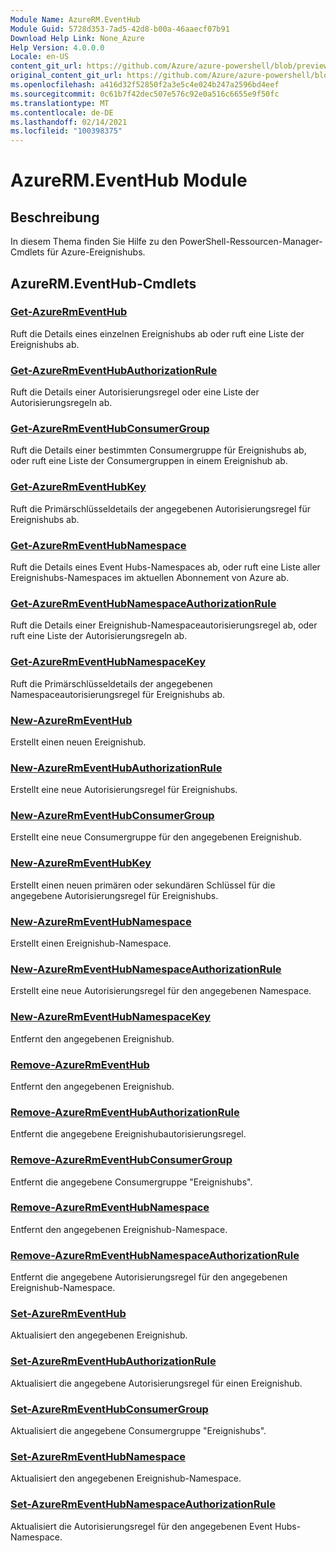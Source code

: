 ```yaml
---
Module Name: AzureRM.EventHub
Module Guid: 5728d353-7ad5-42d8-b00a-46aaecf07b91
Download Help Link: None_Azure
Help Version: 4.0.0.0
Locale: en-US
content_git_url: https://github.com/Azure/azure-powershell/blob/preview/src/ResourceManager/EventHub/Commands.EventHub/help/AzureRM.EventHub.md
original_content_git_url: https://github.com/Azure/azure-powershell/blob/preview/src/ResourceManager/EventHub/Commands.EventHub/help/AzureRM.EventHub.md
ms.openlocfilehash: a416d32f52850f2a3e5c4e024b247a2596bd4eef
ms.sourcegitcommit: 0c61b7f42dec507e576c92e0a516c6655e9f50fc
ms.translationtype: MT
ms.contentlocale: de-DE
ms.lasthandoff: 02/14/2021
ms.locfileid: "100398375"
---
```

# AzureRM.EventHub Module
## Beschreibung
In diesem Thema finden Sie Hilfe zu den PowerShell-Ressourcen-Manager-Cmdlets für Azure-Ereignishubs.

## AzureRM.EventHub-Cmdlets
### [Get-AzureRmEventHub](Get-AzureRmEventHub.md)
Ruft die Details eines einzelnen Ereignishubs ab oder ruft eine Liste der Ereignishubs ab.

### [Get-AzureRmEventHubAuthorizationRule](Get-AzureRmEventHubAuthorizationRule.md)
Ruft die Details einer Autorisierungsregel oder eine Liste der Autorisierungsregeln ab.

### [Get-AzureRmEventHubConsumerGroup](Get-AzureRmEventHubConsumerGroup.md)
Ruft die Details einer bestimmten Consumergruppe für Ereignishubs ab, oder ruft eine Liste der Consumergruppen in einem Ereignishub ab.

### [Get-AzureRmEventHubKey](Get-AzureRmEventHubKey.md)
Ruft die Primärschlüsseldetails der angegebenen Autorisierungsregel für Ereignishubs ab.

### [Get-AzureRmEventHubNamespace](Get-AzureRmEventHubNamespace.md)
Ruft die Details eines Event Hubs-Namespaces ab, oder ruft eine Liste aller Ereignishubs-Namespaces im aktuellen Abonnement von Azure ab.

### [Get-AzureRmEventHubNamespaceAuthorizationRule](Get-AzureRmEventHubNamespaceAuthorizationRule.md)
Ruft die Details einer Ereignishub-Namespaceautorisierungsregel ab, oder ruft eine Liste der Autorisierungsregeln ab.

### [Get-AzureRmEventHubNamespaceKey](Get-AzureRmEventHubNamespaceKey.md)
Ruft die Primärschlüsseldetails der angegebenen Namespaceautorisierungsregel für Ereignishubs ab.

### [New-AzureRmEventHub](New-AzureRmEventHub.md)
Erstellt einen neuen Ereignishub.

### [New-AzureRmEventHubAuthorizationRule](New-AzureRmEventHubAuthorizationRule.md)
Erstellt eine neue Autorisierungsregel für Ereignishubs.

### [New-AzureRmEventHubConsumerGroup](New-AzureRmEventHubConsumerGroup.md)
Erstellt eine neue Consumergruppe für den angegebenen Ereignishub.

### [New-AzureRmEventHubKey](New-AzureRmEventHubKey.md)
Erstellt einen neuen primären oder sekundären Schlüssel für die angegebene Autorisierungsregel für Ereignishubs.

### [New-AzureRmEventHubNamespace](New-AzureRmEventHubNamespace.md)
Erstellt einen Ereignishub-Namespace.

### [New-AzureRmEventHubNamespaceAuthorizationRule](New-AzureRmEventHubNamespaceAuthorizationRule.md)
Erstellt eine neue Autorisierungsregel für den angegebenen Namespace.

### [New-AzureRmEventHubNamespaceKey](New-AzureRmEventHubNamespaceKey.md)
Entfernt den angegebenen Ereignishub.

### [Remove-AzureRmEventHub](Remove-AzureRmEventHub.md)
Entfernt den angegebenen Ereignishub.

### [Remove-AzureRmEventHubAuthorizationRule](Remove-AzureRmEventHubAuthorizationRule.md)
Entfernt die angegebene Ereignishubautorisierungsregel.

### [Remove-AzureRmEventHubConsumerGroup](Remove-AzureRmEventHubConsumerGroup.md)
Entfernt die angegebene Consumergruppe "Ereignishubs".

### [Remove-AzureRmEventHubNamespace](Remove-AzureRmEventHubNamespace.md)
Entfernt den angegebenen Ereignishub-Namespace.

### [Remove-AzureRmEventHubNamespaceAuthorizationRule](Remove-AzureRmEventHubNamespaceAuthorizationRule.md)
Entfernt die angegebene Autorisierungsregel für den angegebenen Ereignishub-Namespace.

### [Set-AzureRmEventHub](Set-AzureRmEventHub.md)
Aktualisiert den angegebenen Ereignishub.

### [Set-AzureRmEventHubAuthorizationRule](Set-AzureRmEventHubAuthorizationRule.md)
Aktualisiert die angegebene Autorisierungsregel für einen Ereignishub.

### [Set-AzureRmEventHubConsumerGroup](Set-AzureRmEventHubConsumerGroup.md)
Aktualisiert die angegebene Consumergruppe "Ereignishubs".

### [Set-AzureRmEventHubNamespace](Set-AzureRmEventHubNamespace.md)
Aktualisiert den angegebenen Ereignishub-Namespace.

### [Set-AzureRmEventHubNamespaceAuthorizationRule](Set-AzureRmEventHubNamespaceAuthorizationRule.md)
Aktualisiert die Autorisierungsregel für den angegebenen Event Hubs-Namespace.
